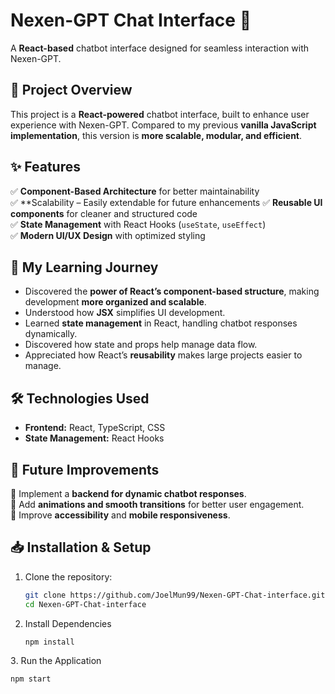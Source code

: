 # Nexen-GPT Chat Interface 💬  
A **React-based** chatbot interface designed for seamless interaction with Nexen-GPT.  

## 📌 Project Overview  
This project is a **React-powered** chatbot interface, built to enhance user experience with Nexen-GPT. Compared to my previous **vanilla JavaScript implementation**, this version is **more scalable, modular, and efficient**.  

## ✨ Features  
✅ **Component-Based Architecture** for better maintainability  
✅ **Scalability – Easily extendable for future enhancements
✅ **Reusable UI components** for cleaner and structured code  
✅ **State Management** with React Hooks (`useState`, `useEffect`)  
✅ **Modern UI/UX Design** with optimized styling  

## 📖 My Learning Journey  
- Discovered the **power of React’s component-based structure**, making development **more organized and scalable**.  
- Understood how **JSX** simplifies UI development.  
- Learned **state management** in React, handling chatbot responses dynamically.
- Discovered how state and props help manage data flow.
- Appreciated how React’s **reusability** makes large projects easier to manage.  

## 🛠 Technologies Used  
- **Frontend:** React, TypeScript, CSS  
- **State Management:** React Hooks  

## 🚀 Future Improvements  
🔹 Implement a **backend for dynamic chatbot responses**.  
🔹 Add **animations and smooth transitions** for better user engagement.  
🔹 Improve **accessibility** and **mobile responsiveness**.  

## 📥 Installation & Setup  
1. Clone the repository:  
   ```bash
   git clone https://github.com/JoelMun99/Nexen-GPT-Chat-interface.git
   cd Nexen-GPT-Chat-interface
2. Install Dependencies
   ```bash
   npm install

3️. Run the Application
   ```bash
   npm start   

















